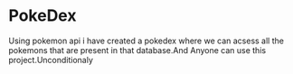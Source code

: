 # PokeDex
Using pokemon api i have created a pokedex where we can acsess all the pokemons that are present in that database.And Anyone can use this project.Unconditionaly  
